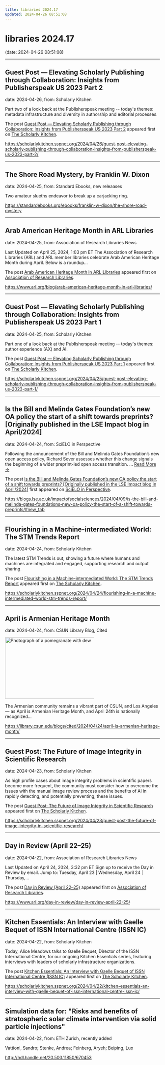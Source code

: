 ```yaml
---
title: libraries 2024.17
updated: 2024-04-26 08:51:08
---
```


# libraries 2024.17

(date: 2024-04-26 08:51:08)

---

## Guest Post — Elevating Scholarly Publishing through Collaboration: Insights from Publisherspeak US 2023 Part 2

date: 2024-04-26, from: Scholarly Kitchen

<p>Part two of a look back at the Publisherspeak meeting -- today's themes: metadata infrastructure and diversity in authorship and editorial processes.</p>
<p>The post <a href="https://scholarlykitchen.sspnet.org/2024/04/26/guest-post-elevating-scholarly-publishing-through-collaboration-insights-from-publisherspeak-us-2023-part-2/">Guest Post &#8212; Elevating Scholarly Publishing through Collaboration: Insights from Publisherspeak US 2023 Part 2</a> appeared first on <a href="https://scholarlykitchen.sspnet.org">The Scholarly Kitchen</a>.</p>
 

<https://scholarlykitchen.sspnet.org/2024/04/26/guest-post-elevating-scholarly-publishing-through-collaboration-insights-from-publisherspeak-us-2023-part-2/>

---

## The Shore Road Mystery, by Franklin W. Dixon

date: 2024-04-25, from: Standard Ebooks, new releaases

Two amateur slueths endeavor to break up a carjacking ring. 

<https://standardebooks.org/ebooks/franklin-w-dixon/the-shore-road-mystery>

---

## Arab American Heritage Month in ARL Libraries

date: 2024-04-25, from: Association of Research Libraries News

<p>Last Updated on April 25, 2024, 1:03 pm ET The Association of Research Libraries (ARL) and ARL member libraries celebrate Arab American Heritage Month during April. Below is a roundup...</p>
<p>The post <a href="https://www.arl.org/blog/arab-american-heritage-month-in-arl-libraries/">Arab American Heritage Month in ARL Libraries</a> appeared first on <a href="https://www.arl.org">Association of Research Libraries</a>.</p>
 

<https://www.arl.org/blog/arab-american-heritage-month-in-arl-libraries/>

---

## Guest Post — Elevating Scholarly Publishing through Collaboration: Insights from Publisherspeak US 2023 Part 1

date: 2024-04-25, from: Scholarly Kitchen

<p>Part one of a look back at the Publisherspeak meeting -- today's themes: author experience (AX) and AI.</p>
<p>The post <a href="https://scholarlykitchen.sspnet.org/2024/04/25/guest-post-elevating-scholarly-publishing-through-collaboration-insights-from-publisherspeak-us-2023-part-1/">Guest Post &#8212; Elevating Scholarly Publishing through Collaboration: Insights from Publisherspeak US 2023 Part 1</a> appeared first on <a href="https://scholarlykitchen.sspnet.org">The Scholarly Kitchen</a>.</p>
 

<https://scholarlykitchen.sspnet.org/2024/04/25/guest-post-elevating-scholarly-publishing-through-collaboration-insights-from-publisherspeak-us-2023-part-1/>

---

## Is the Bill and Melinda Gates Foundation’s new OA policy the start of a shift towards preprints? [Originally published in the LSE Impact blog in April/2024]

date: 2024-04-24, from: SciELO in Perspective

<p>Following the announcement of the Bill and Melinda Gates Foundation’s new open access policy, Richard Sever assesses whether this change signals the beginning of a wider preprint-led open access transition. <span class="ellipsis">&#8230;</span> <span class="more-link-wrap"><a href="https://blogs.lse.ac.uk/impactofsocialsciences/2024/04/09/is-the-bill-and-melinda-gates-foundations-new-oa-policy-the-start-of-a-shift-towards-preprints/#new_tab" class="more-link"><span>Read More &#8594;</span></a></span></p>
<p>The post <a href="https://blogs.lse.ac.uk/impactofsocialsciences/2024/04/09/is-the-bill-and-melinda-gates-foundations-new-oa-policy-the-start-of-a-shift-towards-preprints/#new_tab">Is the Bill and Melinda Gates Foundation’s new OA policy the start of a shift towards preprints? [Originally published in the LSE Impact blog in April/2024]</a> first appeared on <a href="https://blog.scielo.org/en">SciELO in Perspective</a>.</p> 

<https://blogs.lse.ac.uk/impactofsocialsciences/2024/04/09/is-the-bill-and-melinda-gates-foundations-new-oa-policy-the-start-of-a-shift-towards-preprints/#new_tab>

---

## Flourishing in a Machine-intermediated World: The STM Trends Report

date: 2024-04-24, from: Scholarly Kitchen

<p>The latest STM Trends is out, showing a future where humans and machines are integrated and engaged, supporting research and output sharing.</p>
<p>The post <a href="https://scholarlykitchen.sspnet.org/2024/04/24/flourishing-in-a-machine-intermediated-world-stm-trends-report/">Flourishing in a Machine-intermediated World: The STM Trends Report</a> appeared first on <a href="https://scholarlykitchen.sspnet.org">The Scholarly Kitchen</a>.</p>
 

<https://scholarlykitchen.sspnet.org/2024/04/24/flourishing-in-a-machine-intermediated-world-stm-trends-report/>

---

## April is Armenian Heritage Month

date: 2024-04-24, from: CSUN Library Blog, Cited

<div><img width="290" height="200" src="https://library.csun.edu/blogs/cited/wp-content/uploads/sites/4/2024/04/Pomegranate_in_Ararat_province_04.jpg" class="attachment-medium size-medium wp-post-image" alt="Photograph of a pomegranate with dew" decoding="async" style="margin-bottom: 15px;" fetchpriority="high" /></div>The Armenian community remains a vibrant part of CSUN, and Los Angeles &#8212; as April is Armenian Heritage Month, and April 24th is nationally recognized&#8230; 

<https://library.csun.edu/blogs/cited/2024/04/24/april-is-armenian-heritage-month/>

---

## Guest Post: The Future of Image Integrity in Scientific Research

date: 2024-04-23, from: Scholarly Kitchen

<p>As high profile cases about image integrity problems in scientific papers become more frequent, the community must consider how to overcome the issues with the manual image review process and the benefits of AI in rapidly detecting, and potentially preventing, these issues.</p>
<p>The post <a href="https://scholarlykitchen.sspnet.org/2024/04/23/guest-post-the-future-of-image-integrity-in-scientific-research/">Guest Post: The Future of Image Integrity in Scientific Research</a> appeared first on <a href="https://scholarlykitchen.sspnet.org">The Scholarly Kitchen</a>.</p>
 

<https://scholarlykitchen.sspnet.org/2024/04/23/guest-post-the-future-of-image-integrity-in-scientific-research/>

---

## Day in Review (April 22–25)

date: 2024-04-22, from: Association of Research Libraries News

<p>Last Updated on April 24, 2024, 3:32 pm ET Sign up to receive the Day in Review by email. Jump to: Tuesday, April 23 &#124; Wednesday, April 24 &#124; Thursday,...</p>
<p>The post <a href="https://www.arl.org/day-in-review/day-in-review-april-22-25/">Day in Review (April 22–25)</a> appeared first on <a href="https://www.arl.org">Association of Research Libraries</a>.</p>
 

<https://www.arl.org/day-in-review/day-in-review-april-22-25/>

---

## Kitchen Essentials: An Interview with Gaelle Bequet of ISSN International Centre (ISSN IC)

date: 2024-04-22, from: Scholarly Kitchen

<p>Today, Alice Meadows talks to Gaelle Bequet, Director of the ISSN International Centre, for our ongoing Kitchen Essentials series, featuring interviews with leaders of scholarly infrastructure organizations.</p>
<p>The post <a href="https://scholarlykitchen.sspnet.org/2024/04/22/kitchen-essentials-an-interview-with-gaelle-bequet-of-issn-international-centre-issn-ic/">Kitchen Essentials: An Interview with Gaelle Bequet of ISSN International Centre (ISSN IC)</a> appeared first on <a href="https://scholarlykitchen.sspnet.org">The Scholarly Kitchen</a>.</p>
 

<https://scholarlykitchen.sspnet.org/2024/04/22/kitchen-essentials-an-interview-with-gaelle-bequet-of-issn-international-centre-issn-ic/>

---

## Simulation data for: "Risks and benefits of stratospheric solar climate intervention via solid particle injections"

date: 2024-04-22, from: ETH Zurich, recently added

Vattioni, Sandro; Stenke, Andrea; Feinberg, Aryeh; Beiping, Luo 

<http://hdl.handle.net/20.500.11850/670453>

